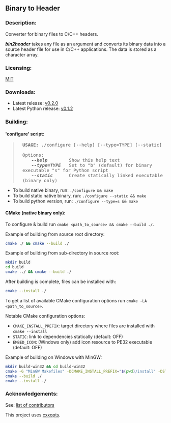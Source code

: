 ## Binary to Header


### **Description:**

Converter for binary files to C/C++ headers.

***bin2header*** takes any file as an argument and converts its binary data into a source header file for use in C/C++
applications. The data is stored as a character array.


### **Licensing:**

[MIT](LICENSE.txt)

### **Downloads:**

- Latest release: [v0.2.0](https://github.com/AntumDeluge/bin2header/releases/tag/v0.2.0)
- Latest Python release: [v0.1.2](https://github.com/AntumDeluge/bin2header/releases/tag/v0.1.2)


### **Building:**

#### 'configure' script:

<blockquote style="padding-left:2em; font-family:monospace;">
<b>USAGE:</b> ./configure [--help] [--type=TYPE] [--static]<br><br>
Options:<br>
<span style="padding-left:2em; font-weight:bold; font-style:italic;">--help</span> &nbsp;&nbsp;&nbsp;&nbsp;&nbsp;&nbsp; Show this help text<br>
<span style="padding-left:2em; font-weight:bold; font-style:italic;">--type=TYPE</span> &nbsp; Set to "b" (default) for binary executable "s" for Python script<br>
<span style="padding-left:2em; font-weight:bold; font-style:italic;">--static</span> &nbsp;&nbsp;&nbsp;&nbsp; Create statically linked executable (binary only)
</blockquote>

- To build native binary, run: `./configure && make`
- To build static native binary, run: `./configure --static && make`
- To build python version, run: `./configure --type=s && make`

#### CMake (native binary only):

To configure & build run `cmake <path_to_source> && cmake --build ./`.

Example of building from source root directory:

```sh
cmake ./ && cmake --build ./
```

Example of building from sub-directory in source root:

```sh
mkdir build
cd build
cmake ../ && cmake --build ./
```

After building is complete, files can be installed with:

```sh
cmake --install ./
```

To get a list of available CMake configuration options run `cmake -LA <path_to_source>`.

Notable CMake configuration options:

- `CMAKE_INSTALL_PREFIX`: target directory where files are installed with `cmake --install`
- `STATIC`: link to dependencies statically (default: OFF)
- `EMBED_ICON`: (Windows only) add icon resource to PE32 executable (default: OFF)

Example of building on Windows with MinGW:

```sh
mkdir build-win32 && cd build-win32
cmake -G "MinGW Makefiles" -DCMAKE_INSTALL_PREFIX="$(pwd)/install" -DSTATIC=ON -DEMBED_ICON=ON ../
cmake --build ./
cmake --install ./
```

### **Acknowledgements:**

See: [list of contributors](https://github.com/AntumDeluge/bin2header/graphs/contributors)

This project uses [cxxopts](https://github.com/jarro2783/cxxopts).
